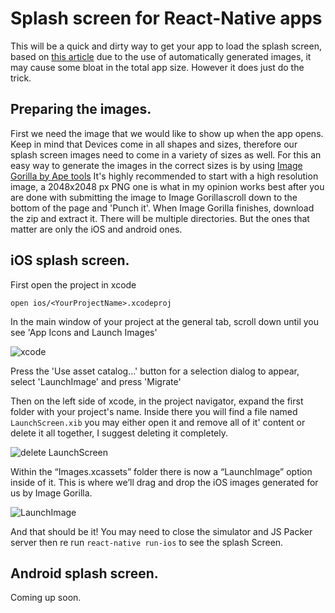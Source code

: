 # Splash screen for React-Native apps

This will be a quick and dirty way to get your app to load the splash screen, based on [this article](https://medium.com/handlebar-labs/how-to-add-a-splash-screen-to-a-react-native-app-ios-and-android-30a3cec835ae) due to the use of automatically generated
images, it may cause some bloat in the total app size. However it does just do the trick.

## Preparing the images.

First we need the image that we would like to show up when the app opens.
Keep in mind that Devices come in all shapes and sizes, therefore our splash
screen images need to come in a variety of sizes as well.
For this an easy way to generate the images in the correct sizes is by using [Image Gorilla by Ape tools](http://apetools.webprofusion.com/tools/imagegorilla)
It's highly recommended to start with a high resolution image, a 2048x2048 px PNG one is what in my opinion works best
after you are done with submitting the image to Image Gorilla scroll down to the bottom of the page and 'Punch it'.
When Image Gorilla finishes, download the zip and extract it. There will be multiple directories.
But the ones that matter are only the iOS and android ones.

## iOS splash screen.

First open the project in xcode
```
open ios/<YourProjectName>.xcodeproj
```

In the main window of your project at the general tab, scroll down until you see 'App Icons and Launch Images'

![xcode](https://cdn-images-1.medium.com/max/1000/1*UjtDz2Kjyq-8Wv4KkI8EJw.png)

Press the 'Use asset catalog...' button for a selection dialog to appear, select 'LaunchImage' and press 'Migrate'

Then on the left side of xcode, in the project navigator, expand the first folder with your project's name.
Inside there you will find a file named `LaunchScreen.xib` you may either open it and remove all of it' content or
delete it all together, I suggest deleting it completely.

![delete LaunchScreen](https://cdn-images-1.medium.com/max/1000/1*JX-WHMJ4udPTj79td7avlA.png)

Within the “Images.xcassets” folder there is now a “LaunchImage” option inside of it.
This is where we’ll drag and drop the iOS images generated for us by Image Gorilla.

![LaunchImage](https://cdn-images-1.medium.com/max/1000/1*0Csm1VYYXEjVhDzXe80vCQ.png)

And that should be it! You may need to close the simulator and JS Packer server then re run `react-native run-ios`
to see the splash Screen.

## Android splash screen.

Coming up soon.
